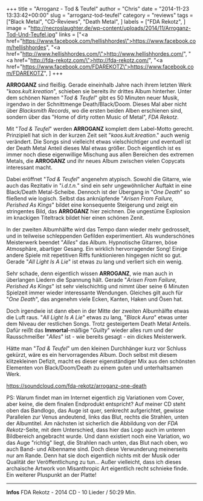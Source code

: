 +++
title = "Arroganz - Tod & Teufel"
author = "Chris"
date = "2014-11-23 13:33:42+00:00"
slug = "arroganz-tod-teufel"
category = "reviews"
tags = ["Black Metal", "CD-Reviews", "Death Metal", ]
labels = ["FDA Rekotz", ]
image = "http://necroslaughter.de/wp-content/uploads/2014/11/Arroganz-Tod-Und-Teufel.jpg"
links = ["<a href=\"https://www.facebook.com/hellishhordes\">https://www.facebook.com/hellishhordes</a>", "<a href=\"http://www.hellishhordes.com/\">http://www.hellishhordes.com/</a>", "<a href=\"http://fda-rekotz.com/\">http://fda-rekotz.com/</a>", "<a href=\"https://www.facebook.com/FDAREKOTZ\">https://www.facebook.com/FDAREKOTZ</a>", ]
+++

**ARROGANZ** sind fleißig. Gerade eineinhalb Jahre nach ihrem letzten Werk "_kaos.kult.kreation_", schieben sie bereits ihr drittes Album hinterher. Unter dem schönen Namen "_Tod &amp; Teufel_" gibt es 50 Minuten neuer Musik, irgendwo in der Schnittmenge Death/Black/Doom. Dieses Mal aber nicht über _Blacksmith Records_, wo die ersten beiden Alben erschienen sind, sondern über das "Home of dirty rotten Music of Metal", _FDA Rekotz_.

Mit "_Tod &amp; Teufel_" werden **ARROGANZ** komplett dem Label-Motto gerecht. Prinzipiell hat sich in der kurzen Zeit seit "_kaos.kult.kreation_." auch wenig verändert. Die Songs sind vielleicht etwas vielschichtiger und eventuell ist der Death Metal Anteil dieses Mal etwas größer. Doch eigentlich ist es immer noch diese eigenwillige Mischung aus allen Bereichen des extremen Metals, die **ARROGANZ** und ihr neues Album zwischen vielen Copycats interessant macht.

Dabei eröffnet "_Tod &amp; Teufel_" angenehm atypisch. Sowohl die Gitarre, wie auch das Rezitativ in "_i.d.t.n._" sind ein sehr ungewöhnlicher Auftakt in eine Black/Death Metal-Scheibe. Dennoch ist der Übergang in "_One Death_" so fließend wie logisch. Selbst das anknüpfende "_Arisen From Failure, Perished As Kings_" bildet eine konsequente Steigerung und zeigt ein stringentes Bild, das **ARROGANZ** hier zeichnen. Die ungestüme Explosion im knackigen Titeltrack bildet hier einen schönen Zenit.

In der zweiten Albumhälfte wird das Tempo dann wieder mehr gedrosselt, und in teilweise schleppenden Gefilden experimentiert. Als wunderschönes Meisterwerk beendet "_Alles_" das Album. Hypnotische Gitarren, böse Atmosphäre, abartiger Gesang. Ein wirklich hervorragender Song! Einige andere Spiele mit repetitiven Riffs funktionieren hingegen nicht so gut. Gerade "_All Light Is A Lie_" ist etwas zu lang und verliert sich ein wenig.

Sehr schade, denn eigentlich wissen **ARROGANZ**, wie man auch in überlangen Liedern die Spannung hält. Gerade "_Arisen From Failure, Perished As Kings_" ist sehr vielschichtig und nimmt über seine 6 Minuten Spielzeit immer wieder interessante Wendungen. Gleiches gilt auch für "_One Death_", das angenehm viele Ecken, Kanten, Haken und Ösen hat.

Doch irgendwie ist dann eben in der Mitte der zweiten Albumhälfte etwas die Luft raus. "_All Light Is A Lie_" etwas zu lang, "_Black Aura_" etwas unter dem Niveau der restlichen Songs. Trotz gesteigertem Death Metal Anteils. Dafür reißt das **Immortal**-mäßige "_Guilty_" wieder alles rum und der Rausschmeißer "_Alles_" ist - wie bereits gesagt - ein dickes Meisterwerk.

Hätte man "_Tod &amp; Teufel_" um den kleinen Durchhänger kurz vor Schluss gekürzt, wäre es ein hervorragendes Album. Doch selbst mit diesem klitzekleinen Defizit, macht es dieser eigenständiger Mix aus den schönsten Elementen von Black/Doom/Death zu einem guten und unterhaltsamen Werk.

https://soundcloud.com/fda-rekotz/arroganz-one-death

PS: Warum findet man im Internet eigentlich zig Variationen vom Cover, aber keine, die dem finalen Endprodukt entspricht? Auf meiner CD steht oben das Bandlogo, das Auge ist quer, senkrecht aufgerichtet, gewisse Parallelen zur Venus andeutend, links das Blut, rechts die Strahlen, unten der Albumtitel.
Am nächsten ist sicherlich die Abbildung von der _FDA Rekotz_-Seite, mit dem Unterschied, dass hier das Logo auch im unteren Bildbereich angebracht wurde. Und dann existiert noch eine Variation, wo das Auge "richtig" liegt, die Strahlen nach unten, das Blut nach oben, wo auch Band- und Albenname sind. Doch diese Verwunderung meinerseits nur am Rande. Denn hat sie doch eigentlich nichts mit der Musik oder Qualität der Veröffentlichung zu tun... Außer vielleicht, dass ich dieses archaische Artwork von Misanthropic Art eigentlich recht schnieke finde. Ein weiterer Pluspunkt an der Platte!



---
**Infos**
FDA Rekotz - 2014
CD - 10 Lieder / 50:29 Min.
